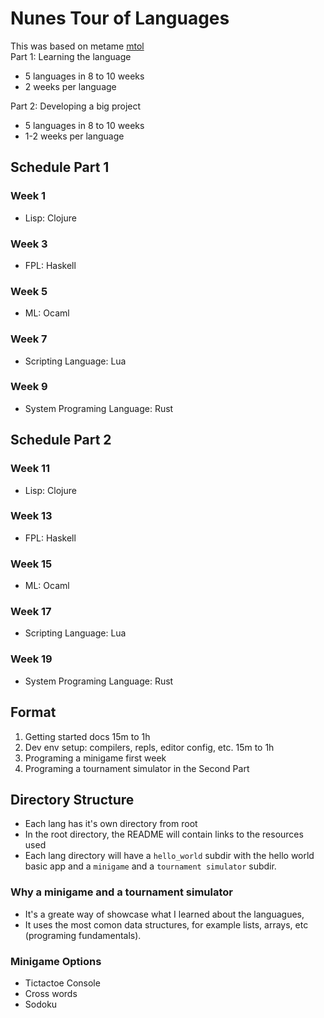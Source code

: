 # Nunes Tour of Languages
This was based on metame [mtol](https://github.com/metame/mtol)
<br/>
Part 1: Learning the language
- 5 languages in 8 to 10 weeks
- 2 weeks per language

Part 2: Developing a big project
- 5 languages in 8 to 10 weeks
- 1-2 weeks per language

## Schedule Part 1
### Week 1 
* Lisp: Clojure

### Week 3
* FPL: Haskell
    
### Week 5
* ML: Ocaml
  
### Week 7
* Scripting Language: Lua

### Week 9
* System Programing Language: Rust

## Schedule Part 2
### Week 11
* Lisp: Clojure

### Week 13
* FPL: Haskell
    
### Week 15
* ML: Ocaml
  
### Week 17
* Scripting Language: Lua

### Week 19
* System Programing Language: Rust

## Format
1. Getting started docs 15m to 1h
2. Dev env setup: compilers, repls, editor config, etc. 15m to 1h
3. Programing a minigame first week
4. Programing a tournament simulator in the Second Part

## Directory Structure
* Each lang has it's own directory from root
* In the root directory, the README will contain links to the resources used
* Each lang directory will have a `hello_world` subdir with the hello world basic app and a `minigame` and a `tournament simulator` subdir.

### Why a minigame and a tournament simulator
* It's a greate way of showcase what I learned about the languagues,
* It uses the most comon data structures, for example lists, arrays, etc (programing fundamentals).

### Minigame Options
* Tictactoe Console
* Cross words
* Sodoku
